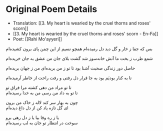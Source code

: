 # Original Poem Details
- Translation: [[3. My heart is wearied by the cruel thorns and roses' scorn]]
- [[3. My heart is wearied by the cruel thorns and roses' scorn - En-Fa]]
- Poet:  [[Rahi Mo'ayyeri]]


بس که جفا ز خار و گل دید دل رمیده‌ام
همچو نسیم از این چمن پای برون کشیده‌ام

شمع طرب ز بخت ما آتش خانه‌سوز شد
گشت بلای جان من عشق به جان خریده‌ام

حاصل دور زندگی صحبت آشنا بود
تا تو ز من بریده‌ای من ز جهان بریده‌ام

تا به کنار بودیَم بود به جا قرار دل
رفتی و رفت راحت از خاطر آرمیده‌ام

تا تو مراد من دهی کشته مرا فراق تو  
تا تو به داد من رسی من به خدا رسیده‌ام

چون به بهار سر کند لاله ز خاک من برون  
ای گل تازه یاد کن از دل داغ دیده‌ام

یا ز ره وفا بیا یا ز دل رهی برو  
سوخت در انتظار تو جان به لب رسیده‌ام

